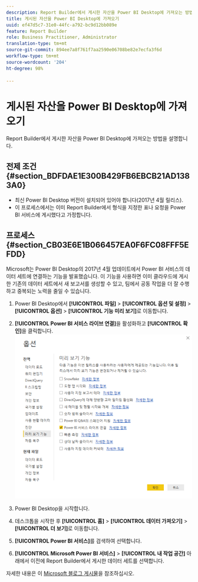 ```yaml
---
description: Report Builder에서 게시한 자산을 Power BI Desktop에 가져오는 방법을 설명합니다.
title: 게시된 자산을 Power BI Desktop에 가져오기
uuid: ef47d5c7-31e0-44fc-a792-bc9d12bb089e
feature: Report Builder
role: Business Practitioner, Administrator
translation-type: tm+mt
source-git-commit: 894ee7a8f761f7aa2590e06708be82e7ecfa3f6d
workflow-type: tm+mt
source-wordcount: '204'
ht-degree: 98%

---
```



# 게시된 자산을 Power BI Desktop에 가져오기

Report Builder에서 게시한 자산을 Power BI Desktop에 가져오는 방법을 설명합니다.

## 전제 조건 {#section_BDFDAE1E300B429FB6EBCB21AD1383A0}

* 최신 Power BI Desktop 버전이 설치되어 있어야 합니다(2017년 4월 릴리스).
* 이 프로세스에서는 이미 Report Builder에서 형식을 지정한 표나 요청을 Power BI 서비스에 게시했다고 가정합니다.

## 프로세스 {#section_CB03E6E1B066457EA0F6FC08FFF5EFDD}

Microsoft는 Power BI Desktop의 2017년 4월 업데이트에서 Power BI 서비스의 데이터 세트에 연결하는 기능을 발표했습니다. 이 기능을 사용하면 이미 클라우드에 게시한 기존의 데이터 세트에서 새 보고서를 생성할 수 있고, 팀에서 공동 작업을 더 잘 수행하고 중복되는 노력을 줄일 수 있습니다.

1. Power BI Desktop에서 **[!UICONTROL 파일]** > **[!UICONTROL 옵션 및 설정]** > **[!UICONTROL 옵션]** > **[!UICONTROL 기능 미리 보기]**&#x200B;로 이동합니다.
1. **[!UICONTROL Power BI 서비스 라이브 연결]**&#x200B;을 활성화하고 **[!UICONTROL 확인]**&#x200B;을 클릭합니다. ![](assets/bi-preview-features.png)

1. Power BI Desktop을 시작합니다.
1. 데스크톱을 시작한 후 **[!UICONTROL 홈]** > **[!UICONTROL 데이터 가져오기]** > **[!UICONTROL 더 보기]**&#x200B;로 이동합니다.
1. **[!UICONTROL Power BI 서비스]**&#x200B;를 검색하여 선택합니다.
1. **[!UICONTROL Microsoft Power BI 서비스]** > **[!UICONTROL 내 작업 공간]** 아래에서 이전에 Report Builder에서 게시한 데이터 세트를 선택합니다.

자세한 내용은 이 [Microsoft 블로그 게시물](https://powerbi.microsoft.com/ko-kr/blog/connecting-to-datasets-in-the-power-bi-service-from-desktop/)을 참조하십시오.
